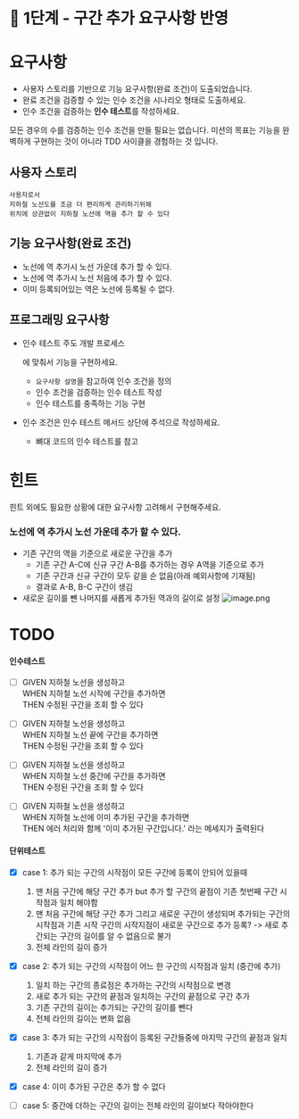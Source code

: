 # 🚀 1단계 - 구간 추가 요구사항 반영

# 요구사항

- 사용자 스토리를 기반으로 기능 요구사항(완료 조건)이 도출되었습니다.
- 완료 조건을 검증할 수 있는 인수 조건을 시나리오 형태로 도출하세요.
- 인수 조건을 검증하는 **인수 테스트**를 작성하세요.



모든 경우의 수를 검증하는 인수 조건을 만들 필요는 없습니다. 미션의 목표는 기능을 완벽하게 구현하는 것이 아니라 TDD 사이클을 경험하는 것 입니다.

## 사용자 스토리

```plaintext
사용자로서
지하철 노선도를 조금 더 편리하게 관리하기위해
위치에 상관없이 지하철 노선에 역을 추가 할 수 있다
```

## 기능 요구사항(완료 조건)

- 노선에 역 추가시 노선 가운데 추가 할 수 있다.
- 노선에 역 추가시 노선 처음에 추가 할 수 있다.
- 이미 등록되어있는 역은 노선에 등록될 수 없다.

## 프로그래밍 요구사항

- 인수 테스트 주도 개발 프로세스

  에 맞춰서 기능을 구현하세요.

    - `요구사항 설명`을 참고하여 인수 조건을 정의
    - 인수 조건을 검증하는 인수 테스트 작성
    - 인수 테스트를 충족하는 기능 구현

- 인수 조건은 인수 테스트 메서드 상단에 주석으로 작성하세요.

    - 뼈대 코드의 인수 테스트를 참고

# 힌트



힌트 외에도 필요한 상황에 대한 요구사항 고려해서 구현해주세요.

### 노선에 역 추가시 노선 가운데 추가 할 수 있다.

- 기존 구간의 역을 기준으로 새로운 구간을 추가
    - 기존 구간 A-C에 신규 구간 A-B를 추가하는 경우 A역을 기준으로 추가
    - 기존 구간과 신규 구간이 모두 같을 순 없음(아래 예외사항에 기재됨)
    - 결과로 A-B, B-C 구간이 생김
- 새로운 길이를 뺀 나머지를 새롭게 추가된 역과의 길이로 설정
  ![image.png](https://nextstep-storage.s3.ap-northeast-2.amazonaws.com/be71b2febc0c4d179c6606f9fe1a473b)



# TODO

#### 인수테스트

- [ ] GIVEN 지하철 노선을 생성하고</br>
  WHEN 지하철 노선 시작에 구간을 추가하면</br>
  THEN 수정된 구간을 조회 할 수 있다

- [ ] GIVEN 지하철 노선을 생성하고</br>
  WHEN 지하철 노선 끝에 구간을 추가하면</br>
  THEN 수정된 구간을 조회 할 수 있다

- [ ] GIVEN 지하철 노선을 생성하고</br>
  WHEN 지하철 노선 중간에 구간을 추가하면</br>
  THEN 수정된 구간을 조회 할 수 있다

- [ ] GIVEN 지하철 노선을 생성하고</br>
  WHEN 지하철 노선에 이미 추가된 구간을 추가하면</br>
  THEN 에러 처리와 함께 '이미 추가된 구간입니다.' 라는 메세지가 출력된다

#### 단위테스트

- [x] case 1:  추가 되는 구간의 시작점이 모든 구간에 등록이 안되어 있을때
    1. 맨 처음 구간에 해당 구간 추가 but 추가 할 구간의 끝점이 기존 첫번째 구간 시작점과 일치 해야함
    2. 맨 처음 구간에 해당 구간 추가 그리고 새로운 구간이 생성되며 추가되는 구간의 시작점과 기존 시작 구간의 시작지점이 새로운 구간으로 추가 등록? -> 새로 추간되는 구간의 길이를 알 수 없음으로 불가
    3. 전체 라인의 길이 증가

- [x] case 2: 추가 되는 구간의 시작점이 어느 한 구간의 시작점과 일치 (중간에 추가)
    1. 일치 하는 구간의 종료점은 추가하는 구간의 시작점으로 변경
    2. 새로 추가 되는 구간의 끝점과 일치하는 구간의 끝점으로 구간 추가
    3. 기존 구간의 길이는 추가되는 구간의 길이를 뺀다
    4. 전체 라인의 길이는 변화 없음

- [x] case 3: 추가 되는 구간의 시작점이 등록된 구간들중에 마지막 구간의 끝점과 일치
    1. 기존과 같게 마지막에 추가
    2. 전체 라인의 길이 증가

- [x] case 4: 이미 추가된 구간은 추가 할 수 없다

- [ ] case 5: 중간에 더하는 구간의 길이는 전체 라인의 길이보다 작아야한다
